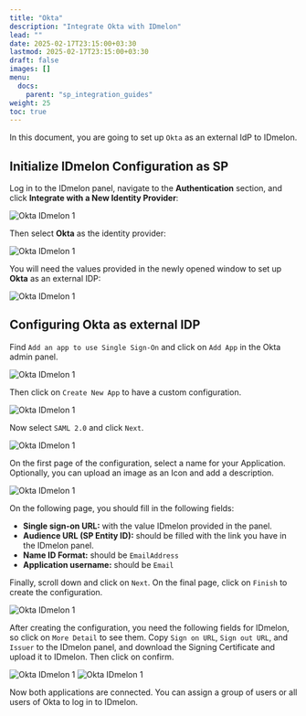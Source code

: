 ```yaml
---
title: "Okta"
description: "Integrate Okta with IDmelon"
lead: ""
date: 2025-02-17T23:15:00+03:30
lastmod: 2025-02-17T23:15:00+03:30
draft: false
images: []
menu:
  docs:
    parent: "sp_integration_guides"
weight: 25
toc: true
---
```


In this document, you are going to set up `Okta` as an external IdP to IDmelon.

## Initialize IDmelon Configuration as SP

Log in to the IDmelon panel, navigate to the **Authentication** section, and click **Integrate with a New Identity Provider**:

![Okta IDmelon 1](/images/vendor/sso/okta_external_idp/okta_01.png)

Then select **Okta** as the identity provider:

![Okta IDmelon 1](/images/vendor/sso/okta_external_idp/okta_02.png)

You will need the values provided in the newly opened window to set up **Okta** as an external IDP:

![Okta IDmelon 1](/images/vendor/sso/okta_external_idp/okta_03.png)

## Configuring Okta as external IDP

Find `Add an app to use Single Sign-On` and click on `Add App` in the Okta admin panel.

![Okta IDmelon 1](/images/vendor/sso/okta_external_idp/okta_04.png)

Then click on `Create New App` to have a custom configuration.

![Okta IDmelon 1](/images/vendor/sso/okta_external_idp/okta_05.png)

Now select `SAML 2.0` and click `Next`.

![Okta IDmelon 1](/images/vendor/sso/okta_external_idp/okta_06.png)

On the first page of the configuration, select a name for your Application. Optionally, you can upload an image as an Icon and add a description.

![Okta IDmelon 1](/images/vendor/sso/okta_external_idp/okta_07.png)

On the following page, you should fill in the following fields:

- **Single sign-on URL:** with the value IDmelon provided in the panel.
- **Audience URL (SP Entity ID):** should be filled with the link you have in the IDmelon panel.
- **Name ID Format:** should be `EmailAddress`
- **Application username:** should be `Email`

Finally, scroll down and click on `Next`.  On the final page, click on `Finish` to create the configuration.

![Okta IDmelon 1](/images/vendor/sso/okta_external_idp/okta_08.png)

After creating the configuration, you need the following fields for IDmelon, so click on `More Detail` to see them.
Copy `Sign on URL`, `Sign out URL`, and `Issuer` to the IDmelon panel, and download the Signing Certificate and upload it to IDmelon. Then click on confirm.

![Okta IDmelon 1](/images/vendor/sso/okta_external_idp/okta_09.png)
![Okta IDmelon 1](/images/vendor/sso/okta_external_idp/okta_10.png)

Now both applications are connected. You can assign a group of users or all users of Okta to log in to IDmelon.

